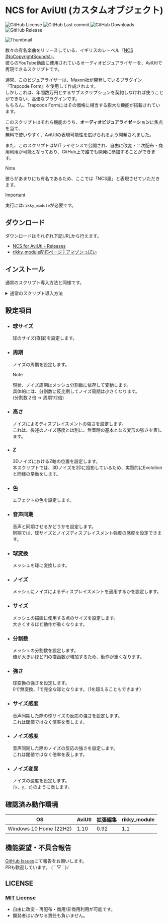 # NCS for AviUtl (カスタムオブジェクト)

![GitHub License](https://img.shields.io/github/license/potistudio/NCS-for-AviUtl)
![GitHub Last commit](https://img.shields.io/github/last-commit/potistudio/NCS-for-AviUtl)
![GitHub Downloads](https://img.shields.io/github/downloads/potistudio/NCS-for-AviUtl/total)
![GitHub Release](https://img.shields.io/github/v/release/potistudio/NCS-for-AviUtl)

![Thumbnail](THUMBNAIL.png)

数々の有名楽曲をリリースしている、イギリスのレーベル『[NCS (NoCopyrightSounds)](https://www.youtube.com/nocopyrightsounds)』。  
彼らのYouTube動画に使用されているオーディオビジュアライザーを、AviUtlで再現できるスクリプトです。

通常、このビジュアライザーは、Maxon社が開発しているプラグイン『Trapcode Form』を使用して作成されます。  
しかしこれは、年間数万円とするサブスクリプションを契約しなければ使うことができない、高価なプラグインです。  
もちろん、Trapcode Formにはその価格に相当する膨大な機能が搭載されています。  

このスクリプトはそれら機能のうち、**オーディオビジュアライゼーション**に焦点を当て、  
無料で使いやすく、AviUtlの表現可能性を広げられるよう開発されました。

また、このスクリプトはMITライセンスで公開され、自由に改変・二次配布・商用利用が可能となっており、GitHub上で誰でも開発に参加することができます。

> [!NOTE]
> 彼らがあまりにも有名であるため、ここでは「NCS風」と表現させていただきます。

> [!IMPORTANT]  
> 実行には`rikky_module`が必要です。

## ダウンロード

ダウンロードはそれぞれ下記URLから行えます。

- [NCS for AviUtl - Releases](https://github.com/potistudio/NCS4AU/releases/latest)
- [rikky_module配布ページ | アマゾンっぽい](https://hazumurhythm.com/wev/amazon/?script=rikkymodulea2Z)

## インストール

通常のスクリプト導入方法と同様です。

<details>
<summary>通常のスクリプト導入方法</summary>
ダウンロードした.zipファイルを展開し、中身の`NCS4AU.obj`をAviUtlの`scripts`フォルダに配置してください。
</details>

## 設定項目

- ### 球サイズ
  
    球のサイズ(直径)を設定します。

- ### 周期

  ノイズの周期を設定します。
  > [!NOTE]
  > 現状、ノイズ周期はメッシュ分割数に依存して変動します。  
  > 具体的には、分割数に反比例してノイズ周期は小さくなります。  
  > (分割数２倍 → 周期1/2倍)

- ### 高さ
  
  ノイズによるディスプレイスメントの強さを設定します。  
  これは、後述のノイズ感度とは別に、無音時の基本となる変形の強さを表します。

- ### Z
  
  3DノイズにおけるZ軸の位置を設定します。  
  本スクリプトでは、3Dノイズを2Dに投影しているため、実質的にEvolutionと同様の挙動をします。

- ### 色

  エフェクトの色を設定します。

- ### 音声同期

  音声と同期させるかどうかを設定します。  
  同期では、球サイズとノイズディスプレイスメント強度の感度を設定できます。

- ### 球変換

  メッシュを球に変換します。

- ### ノイズ

  メッシュにノイズによるディスプレイスメントを適用するかを設定します。

- ### サイズ

  メッシュの描画に使用する点のサイズを設定します。  
  大きくするほど動作が重くなります。

- ### 分割数

  メッシュの分割数を設定します。  
  値が大きいほど円の描画数が増加するため、動作が重くなります。

- ### 強さ

  球変換の強さを設定します。  
  0で無変換、1で完全な球となります。（1を超えることもできます）

- ### サイズ感度

  音声同期した際の球サイズの反応の強さを設定します。  
  これは閾値ではなく倍率を表します。

- ### ノイズ感度

  音声同期した際のノイズの反応の強さを設定します。  
  これは閾値ではなく倍率を表します。

- ### ノイズ変異

  ノイズの速度を設定します。  
  `{x, y, z}`のように表します。

## 確認済み動作環境

|OS|AviUtl|拡張編集|rikky_module|
|--|--|--|--|
|Windows 10 Home (22H2)|1.10|0.92|1.1|

## 機能要望・不具合報告

[GitHub Issues](https://github.com/potistudio/NCS4AU/issues)にて報告をお願いします。  
PRも歓迎しています。 ( ´ ▽ ` )ﾉ

## LICENSE

### [MIT License](LICENSE)

- 自由に改変・再配布・商用/非商用利用が可能です。
- 開発者はいかなる責任も負いません。
